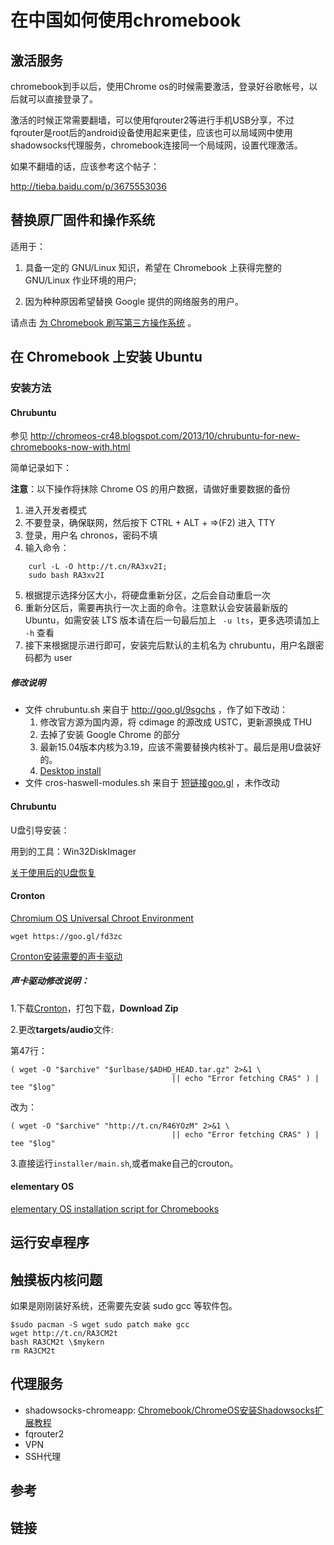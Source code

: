 # 在中国如何使用chromebook
## 激活服务

chromebook到手以后，使用Chrome os的时候需要激活，登录好谷歌帐号，以后就可以直接登录了。

激活的时候正常需要翻墙，可以使用fqrouter2等进行手机USB分享，不过fqrouter是root后的android设备使用起来更佳，应该也可以局域网中使用shadowsocks代理服务，chromebook连接同一个局域网，设置代理激活。

如果不翻墙的话，应该参考这个帖子：

http://tieba.baidu.com/p/3675553036

## 替换原厂固件和操作系统

适用于：

1. 具备一定的 GNU/Linux 知识，希望在 Chromebook 上获得完整的 GNU/Linux 作业环境的用户;

2. 因为种种原因希望替换 Google 提供的网络服务的用户。

请点击 [为 Chromebook 刷写第三方操作系统](linux-on-seabios-and-coreboot.md) 。

## 在 Chromebook 上安装 Ubuntu

### 安装方法

#### Chrubuntu

参见 http://chromeos-cr48.blogspot.com/2013/10/chrubuntu-for-new-chromebooks-now-with.html

简单记录如下：

**注意**：以下操作将抹除 Chrome OS 的用户数据，请做好重要数据的备份

1. 进入开发者模式
2. 不要登录，确保联网，然后按下 CTRL + ALT + =>(F2) 进入 TTY
3. 登录，用户名 chronos，密码不填
4. 输入命令：

```
	curl -L -O http://t.cn/RA3xv2I; 
	sudo bash RA3xv2I
```

5. 根据提示选择分区大小，将硬盘重新分区，之后会自动重启一次
6. 重新分区后，需要再执行一次上面的命令。注意默认会安装最新版的 Ubuntu，如需安装 LTS 版本请在后一句最后加上 ` -u lts`，更多选项请加上 ` -h` 查看
7. 接下来根据提示进行即可，安装完后默认的主机名为 chrubuntu，用户名跟密码都为 user

##### 修改说明

- 文件 chrubuntu.sh 来自于 http://goo.gl/9sgchs ，作了如下改动：
  1. 修改官方源为国内源，将 cdimage 的源改成 USTC，更新源换成 THU
  2. 去掉了安装 Google Chrome 的部分
  3. 最新15.04版本内核为3.19，应该不需要替换内核补丁。最后是用U盘装好的。
  4. [Desktop install](https://github.com/karlssonjohan/ubuntu-on-chromebook)
- 文件 cros-haswell-modules.sh 来自于 [短链接goo.gl](http://goo.gl/kz917j) ，未作改动

#### Chrubuntu

U盘引导安装：

用到的工具：Win32DiskImager

[关于使用后的U盘恢复](http://blog.csdn.net/u011538446/article/details/11590825)

#### Cronton

[Chromium OS Universal Chroot Environment](https://github.com/dnschneid/crouton)

```wget https://goo.gl/fd3zc```

[Cronton安装需要的声卡驱动](https://raw.githubusercontent.com/dubuqingfeng/Chromebook-For-Chinese/master/third-party/audio/latest.tar.gz)

##### 声卡驱动修改说明：
1.下载[Cronton](https://github.com/dnschneid/crouton)，打包下载，**Download Zip**

2.更改**targets/audio**文件:

第47行：

```
( wget -O "$archive" "$urlbase/$ADHD_HEAD.tar.gz" 2>&1 \
                                    || echo "Error fetching CRAS" ) | tee "$log"
```

改为：

```
( wget -O "$archive" "http://t.cn/R46YOzM" 2>&1 \
                                    || echo "Error fetching CRAS" ) | tee "$log"

```

3.直接运行```installer/main.sh```,或者make自己的crouton。

#### elementary OS

[elementary OS installation script for Chromebooks](https://github.com/Setsuna666/elementaryos-chromebook)

## 运行安卓程序

## 触摸板内核问题
如果是刚刚装好系统，还需要先安装 sudo gcc 等软件包。

```
$sudo pacman -S wget sudo patch make gcc
wget http://t.cn/RA3CM2t
bash RA3CM2t \$mykern
rm RA3CM2t
```

## 代理服务

+ shadowsocks-chromeapp: [Chromebook/ChromeOS安装Shadowsocks扩展教程](https://www.dogfight360.com/blog/?p=250)
+ fqrouter2
+ VPN
+ SSH代理

## 参考

## 链接
